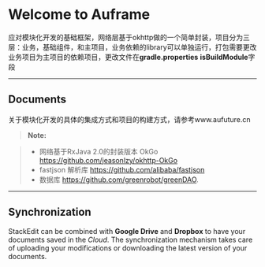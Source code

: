 Welcome to Auframe
===================


应对模块化开发的基础框架，网络层基于okhttp做的一个简单封装，项目分为三层：业务，基础组件，和主项目，业务依赖的library可以单独运行，打包需要更改业务项目为主项目的依赖项目，更改文件在**gradle.properties** **isBuildModule**字段

----------


Documents
-------------

关于模块化开发的具体的集成方式和项目的构建方式，请参考www.aufuture.cn

> **Note:**

> - 网络基于RxJava 2.0的封装版本 OkGo https://github.com/jeasonlzy/okhttp-OkGo
> - fastjson 解析库  https://github.com/alibaba/fastjson
> - 数据库 https://github.com/greenrobot/greenDAO.


----------


Synchronization
-------------------

StackEdit can be combined with <i class="icon-provider-gdrive"></i> **Google Drive** and <i class="icon-provider-dropbox"></i> **Dropbox** to have your documents saved in the *Cloud*. The synchronization mechanism takes care of uploading your modifications or downloading the latest version of your documents.

